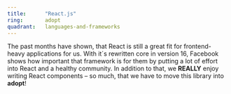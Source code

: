 ```yaml
---
title:      "React.js"
ring:       adopt
quadrant:   languages-and-frameworks
---
```


The past months have shown, that React is still a great fit for frontend-heavy
applications for us. With it´s rewritten core in version 16, Facebook shows how
important that framework is for them by putting a lot of effort into React and a
healthy community. In addition to that, we **REALLY** enjoy writing React
components – so much, that we have to move this library into **adopt**!
